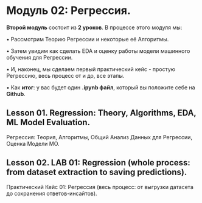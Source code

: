 
# Модуль 02: Регрессия.

**Второй модуль** состоит из **2 уроков**. В процессе этого модуля мы: 

•	Рассмотрим Теорию Регрессии и некоторые её Алгоритмы.

•	Затем увидим как сделать EDA и оценку работы модели машинного обучения для Регрессии.

•	И, наконец, мы сделаем первый практический кейс - простую Регрессию, весь процесс от и до, все этапы. 

•	Как **итог**: у вас будет один **.ipynb файл**, который вы положите себе на **Github**.

## Lesson 01. Regression: Theory, Algorithms, EDA, ML Model Evaluation.
Регрессия: Теория, Алгоритмы, Общий Анализ Данных для Регрессии, Оценка Модели МО.

## Lesson 02. LAB 01: Regression (whole process: from dataset extraction to saving predictions).
Практический Кейс 01: Регрессия (весь процесс: от выгрузки датасета до сохранения ответов-инсайтов).
